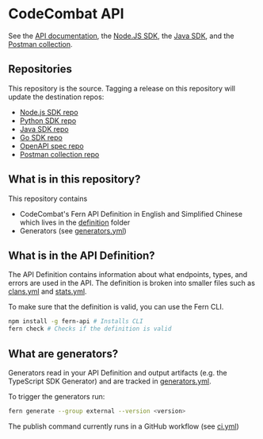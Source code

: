 # CodeCombat API

See the [API documentation](https://codecombat.mintlify.app/introduction), the [Node.JS SDK](https://github.com/codecombat/codecombat-node), the [Java SDK](https://github.com/codecombat/codecombat-java), and the [Postman collection](https://github.com/codecombat/codecombat-postman).

## Repositories

This repository is the source. Tagging a release on this repository will update the destination repos:

- [Node.js SDK repo](https://github.com/codecombat/codecombat-node)
- [Python SDK repo](https://github.com/codecombat/codecombat-python)
- [Java SDK repo](https://github.com/codecombat/codecombat-java)
- [Go SDK repo](https://github.com/codecombat/codecombat-go)
- [OpenAPI spec repo](https://github.com/codecombat/codecombat-openapi)
- [Postman collection repo](https://github.com/codecombat/codecombat-postman)

## What is in this repository?

This repository contains

- CodeCombat's Fern API Definition in English and Simplified Chinese which lives in the [definition](./fern/api/definition/) folder
- Generators (see [generators.yml](./fern/api/generators.yml))

## What is in the API Definition?

The API Definition contains information about what endpoints, types, and errors are used in the API. The definition is broken into smaller files such as [clans.yml](fern/api/definition/clans.yml) and [stats.yml](fern/api/definition/stats.yml).

To make sure that the definition is valid, you can use the Fern CLI.

```bash
npm install -g fern-api # Installs CLI
fern check # Checks if the definition is valid
```

## What are generators?

Generators read in your API Definition and output artifacts (e.g. the TypeScript SDK Generator) and are tracked in [generators.yml](./fern/api/generators.yml).

To trigger the generators run:

```bash
fern generate --group external --version <version>
```

The publish command currently runs in a GitHub workflow (see [ci.yml](.github/workflows/ci.yml#L32))
